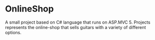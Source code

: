 # OnlineShop
A small project based on C# language that runs on ASP.MVC 5.
Projects represents the online-shop that sells guitars with a variety of different options. 
